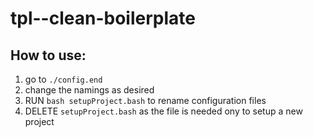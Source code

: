 # tpl--clean-boilerplate

## How to use:

1. go to `./config.end`
2. change the namings as desired
3. RUN `bash setupProject.bash` to rename configuration files
4. DELETE `setupProject.bash` as the file is needed ony to setup a new project
